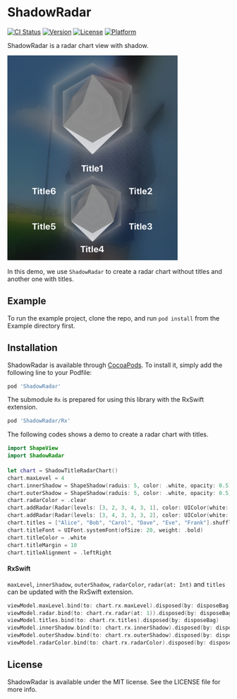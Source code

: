 # ShadowRadar

[![CI Status](https://img.shields.io/travis/lm2343635/ShadowRadar.svg?style=flat)](https://travis-ci.org/lm2343635/ShadowRadar)
[![Version](https://img.shields.io/cocoapods/v/ShadowRadar.svg?style=flat)](https://cocoapods.org/pods/ShadowRadar)
[![License](https://img.shields.io/cocoapods/l/ShadowRadar.svg?style=flat)](https://cocoapods.org/pods/ShadowRadar)
[![Platform](https://img.shields.io/cocoapods/p/ShadowRadar.svg?style=flat)](https://cocoapods.org/pods/ShadowRadar)

ShadowRadar is a radar chart view with shadow.

![Demo](https://raw.githubusercontent.com/xflagstudio/ShadowRadar/master/screenshoots/demo.png)

In this demo, we use `ShadowRadar` to create a radar chart without titles and another one with titles.

## Example

To run the example project, clone the repo, and run `pod install` from the Example directory first.

## Installation

ShadowRadar is available through [CocoaPods](https://cocoapods.org). To install
it, simply add the following line to your Podfile:

```ruby
pod 'ShadowRadar'
```

The submodule `Rx` is prepared for using this library with the RxSwift extension.

```ruby
pod 'ShadowRadar/Rx'
```

The following codes shows a demo to create a radar chart with titles.

```Swift
import ShapeView
import ShadowRadar

let chart = ShadowTitleRadarChart()
chart.maxLevel = 4
chart.innerShadow = ShapeShadow(raduis: 5, color: .white, opacity: 0.5)
chart.outerShadow = ShapeShadow(raduis: 5, color: .white, opacity: 0.5)
chart.radarColor = .clear
chart.addRadar(Radar(levels: [3, 2, 3, 4, 3, 1], color: UIColor(white: 1, alpha: 0.75)))
chart.addRadar(Radar(levels: [3, 4, 3, 3, 3, 2], color: UIColor(white: 0.5, alpha: 0.75)))
chart.titles = ["Alice", "Bob", "Carol", "Dave", "Eve", "Frank"].shuffled()
chart.titleFont = UIFont.systemFont(ofSize: 20, weight: .bold)
chart.titleColor = .white
chart.titleMargin = 10
chart.titleAlignment = .leftRight
```

#### RxSwift

`maxLevel`, `innerShadow`, `outerShadow`, `radarColor`, `radar(at: Int)` and `titles` can be updated with the RxSwift extension.

```Swift
viewModel.maxLevel.bind(to: chart.rx.maxLevel).disposed(by: disposeBag)
viewModel.radar.bind(to: chart.rx.radar(at: 1)).disposed(by: disposeBag)
viewModel.titles.bind(to: chart.rx.titles).disposed(by: disposeBag)
viewModel.innerShadow.bind(to: chart.rx.innerShadow).disposed(by: disposeBag)
viewModel.outerShadow.bind(to: chart.rx.outerShadow).disposed(by: disposeBag)
viewModel.radarColor.bind(to: chart.rx.radarColor).disposed(by: disposeBag)
```

## License

ShadowRadar is available under the MIT license. See the LICENSE file for more info.
